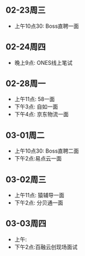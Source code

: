 ## 02-23周三
- 上午10点30: Boss直聘一面
## 02-24周四
- 晚上9点: ONES线上笔试
## 02-28周一
- 上午11点: 58一面
- 下午3点: 自如一面
- 下午4点: 京东物流一面
## 03-01周二
- 上午10点30: Boss直聘二面
- 下午2点:易点云一面
## 03-02周三
- 上午11点: 猿辅导一面
- 下午2点: 分贝通一面
## 03-03周四
- 上午:
- 下午2点:百融云创现场面试